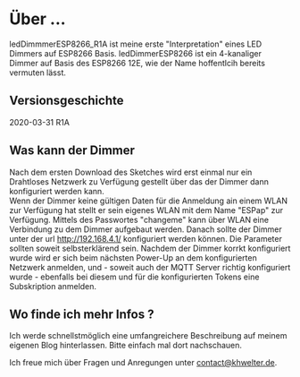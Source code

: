 # Über ...
ledDimmmerESP8266_R1A ist meine erste "Interpretation" eines LED Dimmers auf ESP8266 Basis.
ledDimmerESP8266 ist ein 4-kanaliger Dimmer auf Basis des ESP8266 12E, wie der Name hoffentlcih
bereits vermuten lässt.

## Versionsgeschichte
2020-03-31 R1A

## Was kann der Dimmer
Nach dem ersten Download des Sketches wird erst einmal nur ein Drahtloses
Netzwerk zu Verfügung gestellt über das der Dimmer dann konfiguriert werden kann.<br/>
Wenn der Dimmer keine gültigen Daten für die Anmeldung ain einem WLAN zur Verfügung hat
stellt er sein eigenes WLAN mit dem Name "ESPap" zur Verfügung.
Mittels des Passwortes "changeme" kann über WLAN eine Verbindung zu dem Dimmer
aufgebaut werden. Danach sollte der Dimmer unter der url http://192.168.4.1/ konfiguriert
werden können. Die Parameter sollten soweit selbsterklärend sein.
Nachdem der Dimmer korrkt konfiguriert wurde wird er sich beim nächsten Power-Up an dem
konfigurierten Netzwerk anmelden, und - soweit auch der MQTT Server richtig konfiguriert wurde -
ebenfalls bei diesem und für die konfigurierten Tokens eine Subskription anmelden.

## Wo finde ich mehr Infos ?
Ich werde schnellstmöglich eine umfangreichere Beschreibung auf meinem eigenen Blog hinterlassen.
Bitte einfach mal dort nachschauen.

Ich freue mich über Fragen und Anregungen unter contact@khwelter.de.